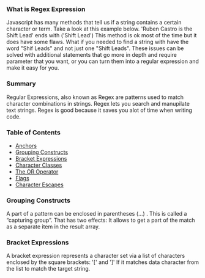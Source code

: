 ### What is Regex Expression 

Javascript has many methods that tell us if a string contains a certain character or term. Take a look at this example below.
'Ruben Castro is the Shift Lead' ends with ('Shift Lead')
This method is ok most of the time but it does have some flaws. What if you needed to find a string with have the word "Shif Leads" and not just one "Shift Leads". These issues can be solved with additional statements that go more in depth and require parameter that you want, or you can turn them into a regular expression and make it easy for you. 

### Summary 

Regular Expressions, also known as Regex are patterns used to match character combinations in strings. Regex lets you search and manupilate text strings. Regex is good because it saves you alot of time when writing code.

### Table of Contents

- [Anchors](#anchors)
- [Grouping Constructs](#grouping-constructs)
- [Bracket Expressions](#bracket-expressions)
- [Character Classes](#character-classes)
- [The OR Operator](#the-or-operator)
- [Flags](#flags)
- [Character Escapes](#character-escapes)

### Grouping Constructs
A part of a pattern can be enclosed in parentheses (...) . This is called a “capturing group”. That has two effects: It allows to get a part of the match as a separate item in the result array.

### Bracket Expressions
A bracket expression represents a character set via a list of characters enclosed by the square brackets: '[' and ']'  If it matches data character from the list to match the target string.



